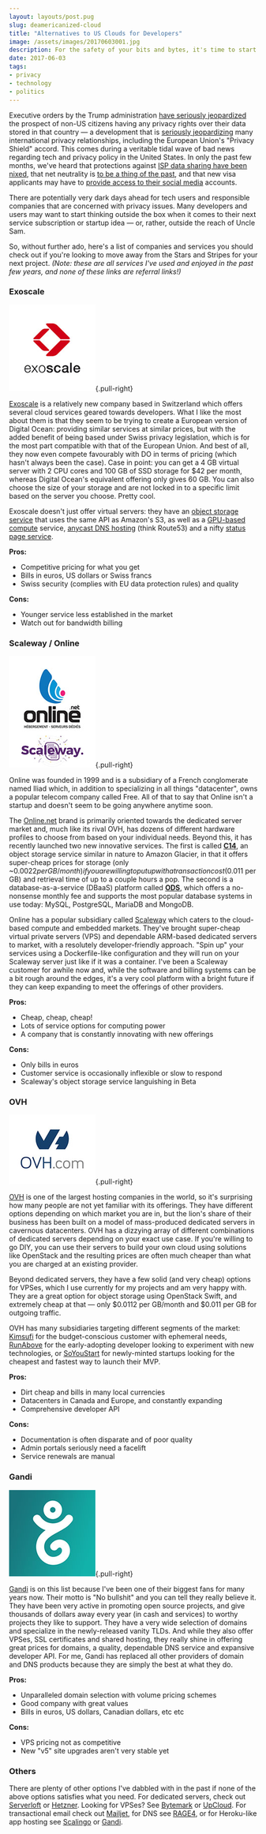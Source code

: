 ```yaml
---
layout: layouts/post.pug
slug: deamericanized-cloud
title: "Alternatives to US Clouds for Developers"
image: /assets/images/20170603001.jpg
description: For the safety of your bits and bytes, it's time to start looking elsewhere.
date: 2017-06-03
tags:
- privacy
- technology
- politics
---
```


Executive orders by the Trump administration [have seriously jeopardized](https://techcrunch.com/2017/01/26/trump-order-strips-privacy-rights-from-non-u-s-citizens-could-nix-eu-us-data-flows/) the prospect of non-US citizens having any privacy rights over their data stored in that country &mdash; a development that is [seriously jeopardizing](https://www.euractiv.com/section/data-protection/news/meps-want-commission-to-toughen-up-privacy-shield-under-trump/) many international privacy relationships, including the European Union's "Privacy Shield" accord. This comes during a veritable tidal wave of bad news regarding tech and privacy policy in the United States. In only the past few months, we've heard that protections against [ISP data sharing have been nixed](http://money.cnn.com/2017/04/03/technology/internet-privacy-law-trump/index.html), that net neutrality is [to be a thing of the past](http://variety.com/2017/biz/news/donald-trump-net-neutrality-reversal-1202019819/), and that new visa applicants may have to [provide access to their social media](http://www.bbc.com/news/technology-40132506) accounts.

There are potentially very dark days ahead for tech users and responsible companies that are concerned with privacy issues. Many developers and users may want to start thinking outside the box when it comes to their next service subscription or startup idea &mdash; or, rather, outside the reach of Uncle Sam.

So, without further ado, here's a list of companies and services you should check out if you're looking to move away from the Stars and Stripes for your next project. *(Note: these are all services I've used and enjoyed in the past few years, and none of these links are referral links!)*

### Exoscale

![](/assets/images/20170603002.jpg){.pull-right}

[Exoscale](https://www.exoscale.ch) is a relatively new company based in Switzerland which offers several cloud services geared towards developers. What I like the most about them is that they seem to be trying to create a European version of Digital Ocean: providing similar services at similar prices, but with the added benefit of being based under Swiss privacy legislation, which is for the most part compatible with that of the European Union. And best of all, they now even compete favourably with DO in terms of pricing (which hasn't always been the case). Case in point: you can get a 4 GB virtual server with 2 CPU cores and 100 GB of SSD storage for $42 per month, whereas Digital Ocean's equivalent offering only gives 60 GB. You can also choose the size of your storage and are not locked in to a specific limit based on the server you choose. Pretty cool.

Exoscale doesn't just offer virtual servers: they have an [object storage service](https://www.exoscale.ch/object-storage/) that uses the same API as Amazon's S3, as well as a [GPU-based compute](https://www.exoscale.ch/gpu/) service, [anycast DNS hosting](https://www.exoscale.ch/dns/) (think Route53) and a nifty [status page service](https://www.exoscale.ch/runstatus/).

**Pros:**

* Competitive pricing for what you get
* Bills in euros, US dollars or Swiss francs
* Swiss security (complies with EU data protection rules) and quality

**Cons:**

* Younger service less established in the market
* Watch out for bandwidth billing

### Scaleway / Online

![](/assets/images/20170603003.jpg){.pull-right}

Online was founded in 1999 and is a subsidiary of a French conglomerate named Iliad which, in addition to specializing in all things "datacenter", owns a popular telecom company called Free. All of that to say that Online isn't a startup and doesn't seem to be going anywhere anytime soon.

The [Online.net](https://www.online.net/) brand is primarily oriented towards the dedicated server market and, much like its rival OVH, has dozens of different hardware profiles to choose from based on your individual needs. Beyond this, it has recently launched two new innovative services. The first is called [**C14**](https://www.online.net/en/c14), an object storage service similar in nature to Amazon Glacier, in that it offers super-cheap prices for storage (only ~$0.0022 per GB/month) if you are willing to put up with a transaction cost ($0.011 per GB) and retrieval time of up to a couple hours a pop. The second is a database-as-a-service (DBaaS) platform called [**ODS**](https://www.online.net/en/ods), which offers a no-nonsense monthly fee and supports the most popular database systems in use today: MySQL, PostgreSQL, MariaDB and MongoDB.

Online has a popular subsidiary called [Scaleway](https://www.scaleway.com) which caters to the cloud-based compute and embedded markets. They've brought super-cheap virtual private servers (VPS) and dependable ARM-based dedicated servers to market, with a resolutely developer-friendly approach. "Spin up" your services using a Dockerfile-like configuration and they will run on your Scaleway server just like if it was a container. I've been a Scaleway customer for awhile now and, while the software and billing systems can be a bit rough around the edges, it's a very cool platform with a bright future if they can keep expanding to meet the offerings of other providers.

**Pros:**

* Cheap, cheap, cheap!
* Lots of service options for computing power
* A company that is constantly innovating with new offerings

**Cons:**

* Only bills in euros
* Customer service is occasionally inflexible or slow to respond
* Scaleway's object storage service languishing in Beta

### OVH

![](/assets/images/20170603004.jpg){.pull-right}

[OVH](https://www.ovh.com) is one of the largest hosting companies in the world, so it's surprising how many people are not yet familiar with its offerings. They have different options depending on which market you are in, but the lion's share of their business has been built on a model of mass-produced dedicated servers in cavernous datacenters. OVH has a dizzying array of different combinations of dedicated servers depending on your exact use case. If you're willing to go DIY, you can use their servers to build your own cloud using solutions like OpenStack and the resulting prices are often much cheaper than what you are charged at an existing provider.

Beyond dedicated servers, they have a few solid (and very cheap) options for VPSes, which I use currently for my projects and am very happy with. They are a great option for object storage using OpenStack Swift, and extremely cheap at that &mdash; only $0.0112 per GB/month and $0.011 per GB for outgoing traffic.

OVH has many subsidiaries targeting different segments of the market: [Kimsufi](https://www.kimsufi.com/en/) for the budget-conscious customer with ephemeral needs, [RunAbove](https://www.runabove.com/) for the early-adopting developer looking to experiment with new technologies, or [SoYouStart](https://www.soyoustart.com/ca/en/) for newly-minted startups looking for the cheapest and fastest way to launch their MVP.

**Pros:**

* Dirt cheap and bills in many local currencies
* Datacenters in Canada and Europe, and constantly expanding
* Comprehensive developer API

**Cons:**

* Documentation is often disparate and of poor quality
* Admin portals seriously need a facelift
* Service renewals are manual

### Gandi

![](/assets/images/20170603005.jpg){.pull-right}

[Gandi](https://www.gandi.net/en) is on this list because I've been one of their biggest fans for many years now. Their motto is "No bullshit" and you can tell they really believe it. They have been very active in promoting open source projects, and give thousands of dollars away every year (in cash and services) to worthy projects they like to support. They have a very wide selection of domains and specialize in the newly-released vanity TLDs. And while they also offer VPSes, SSL certificates and shared hosting, they really shine in offering great prices for domains, a quality, dependable DNS service and expansive developer API. For me, Gandi has replaced all other providers of domain and DNS products because they are simply the best at what they do.

**Pros:**

* Unparalleled domain selection with volume pricing schemes
* Good company with great values
* Bills in euros, US dollars, Canadian dollars, etc etc

**Cons:**

* VPS pricing not as competitive
* New "v5" site upgrades aren't very stable yet

### Others

There are plenty of other options I've dabbled with in the past if none of the above options satisfies what you need. For dedicated servers, check out [Serverloft](http://serverloft.eu) or [Hetzner](https://www.hetzner.de/us/hosting/). Looking for VPSes? See [Bytemark](https://www.hetzner.de/us/hosting/) or [UpCloud](https://www.upcloud.com). For transactional email check out [Mailjet](https://www.mailjet.com), for DNS see [RAGE4](https://rage4.com), or for Heroku-like app hosting see [Scalingo](https://scalingo.com/pricing) or [Gandi](https://beta.gandi.net/en/simple-hosting).
